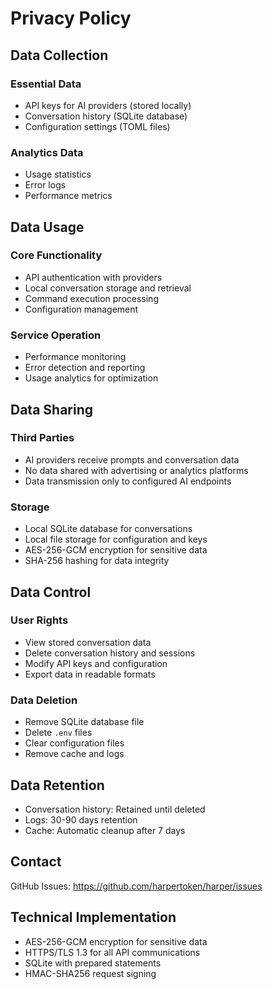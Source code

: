 # Privacy Policy

## Data Collection

### Essential Data
- API keys for AI providers (stored locally)
- Conversation history (SQLite database)
- Configuration settings (TOML files)

### Analytics Data
- Usage statistics
- Error logs
- Performance metrics

## Data Usage

### Core Functionality
- API authentication with providers
- Local conversation storage and retrieval
- Command execution processing
- Configuration management

### Service Operation
- Performance monitoring
- Error detection and reporting
- Usage analytics for optimization

## Data Sharing

### Third Parties
- AI providers receive prompts and conversation data
- No data shared with advertising or analytics platforms
- Data transmission only to configured AI endpoints

### Storage
- Local SQLite database for conversations
- Local file storage for configuration and keys
- AES-256-GCM encryption for sensitive data
- SHA-256 hashing for data integrity

## Data Control

### User Rights
- View stored conversation data
- Delete conversation history and sessions
- Modify API keys and configuration
- Export data in readable formats

### Data Deletion
- Remove SQLite database file
- Delete `.env` files
- Clear configuration files
- Remove cache and logs

## Data Retention

- Conversation history: Retained until deleted
- Logs: 30-90 days retention
- Cache: Automatic cleanup after 7 days

## Contact

GitHub Issues: https://github.com/harpertoken/harper/issues

## Technical Implementation

- AES-256-GCM encryption for sensitive data
- HTTPS/TLS 1.3 for all API communications
- SQLite with prepared statements
- HMAC-SHA256 request signing